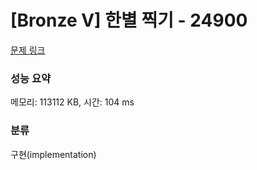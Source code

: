 # [Bronze V] 한별 찍기 - 24900 

[문제 링크](https://www.acmicpc.net/problem/24900) 

### 성능 요약

메모리: 113112 KB, 시간: 104 ms

### 분류

구현(implementation)

